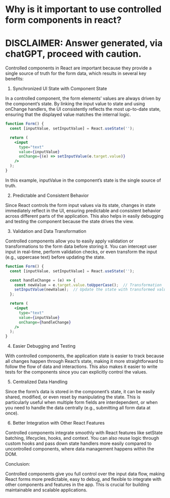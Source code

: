 # Why is it important to use controlled form components in react? 

# DISCLAIMER: Answer generated, via chatGPT, proceed with caution. 

Controlled components in React are important because they provide a single source of truth for the form data, which results in several key benefits:

1. Synchronized UI State with Component State

In a controlled component, the form elements’ values are always driven by the component’s state. By linking the input value to state and using onChange handlers, the UI consistently reflects the most up-to-date state, ensuring that the displayed value matches the internal logic.
```jsx
function Form() {
  const [inputValue, setInputValue] = React.useState('');

  return (
    <input
      type="text"
      value={inputValue}
      onChange={(e) => setInputValue(e.target.value)}
    />
  );
}
```

In this example, inputValue in the component’s state is the single source of truth.

2. Predictable and Consistent Behavior

Since React controls the form input values via its state, changes in state immediately reflect in the UI, ensuring predictable and consistent behavior across different parts of the application. This also helps in easily debugging and testing the component because the state drives the view.

3. Validation and Data Transformation

Controlled components allow you to easily apply validation or transformations to the form data before storing it. You can intercept user input in real-time, perform validation checks, or even transform the input (e.g., uppercase text) before updating the state.

```jsx
function Form() {
  const [inputValue, setInputValue] = React.useState('');

  const handleChange = (e) => {
    const newValue = e.target.value.toUpperCase();  // Transformation
    setInputValue(newValue);  // Update the state with transformed value
  };

  return (
    <input
      type="text"
      value={inputValue}
      onChange={handleChange}
    />
  );
}
```

4. Easier Debugging and Testing

With controlled components, the application state is easier to track because all changes happen through React’s state, making it more straightforward to follow the flow of data and interactions. This also makes it easier to write tests for the components since you can explicitly control the values.

5. Centralized Data Handling

Since the form’s data is stored in the component’s state, it can be easily shared, modified, or even reset by manipulating the state. This is particularly useful when multiple form fields are interdependent, or when you need to handle the data centrally (e.g., submitting all form data at once).

6. Better Integration with Other React Features

Controlled components integrate smoothly with React features like setState batching, lifecycles, hooks, and context. You can also reuse logic through custom hooks and pass down state handlers more easily compared to uncontrolled components, where data management happens within the DOM.

Conclusion:

Controlled components give you full control over the input data flow, making React forms more predictable, easy to debug, and flexible to integrate with other components and features in the app. This is crucial for building maintainable and scalable applications.